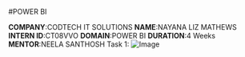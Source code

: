 #POWER BI

**COMPANY**:CODTECH IT SOLUTIONS
**NAME**:NAYANA LIZ MATHEWS
**INTERN ID**:CT08VVO
**DOMAIN**:POWER BI
**DURATION**:4 Weeks
**MENTOR**:NEELA SANTHOSH
Task 1:
![Image](https://github.com/user-attachments/assets/a7acda73-1c9d-4f45-825f-e8ad76db1f9e)
